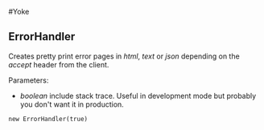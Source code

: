 #Yoke

## ErrorHandler

Creates pretty print error pages in *html*, *text* or *json* depending on the *accept* header from the client.

Parameters:

* *boolean* include stack trace. Useful in development mode but probably you don't want it in production.

~~~~~~~~~~~~~~~~~~~~~~~~~~~~~~~~~~~~~~~~~~ {.java}
new ErrorHandler(true)
~~~~~~~~~~~~~~~~~~~~~~~~~~~~~~~~~~~~~~~~~~
